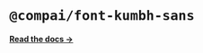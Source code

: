 # `@compai/font-kumbh-sans`

[**Read the docs &rarr;**](https://components.ai/docs/typefaces/kumbh-sans)
